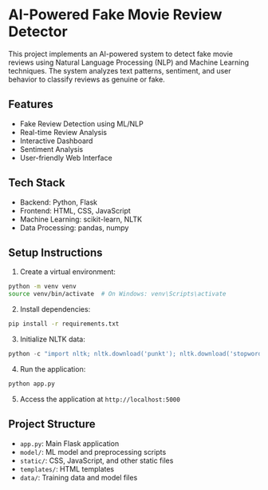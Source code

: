 # AI-Powered Fake Movie Review Detector

This project implements an AI-powered system to detect fake movie reviews using Natural Language Processing (NLP) and Machine Learning techniques. The system analyzes text patterns, sentiment, and user behavior to classify reviews as genuine or fake.

## Features

- Fake Review Detection using ML/NLP
- Real-time Review Analysis
- Interactive Dashboard
- Sentiment Analysis
- User-friendly Web Interface

## Tech Stack

- Backend: Python, Flask
- Frontend: HTML, CSS, JavaScript
- Machine Learning: scikit-learn, NLTK
- Data Processing: pandas, numpy

## Setup Instructions

1. Create a virtual environment:
```bash
python -m venv venv
source venv/bin/activate  # On Windows: venv\Scripts\activate
```

2. Install dependencies:
```bash
pip install -r requirements.txt
```

3. Initialize NLTK data:
```python
python -c "import nltk; nltk.download('punkt'); nltk.download('stopwords'); nltk.download('wordnet')"
```

4. Run the application:
```bash
python app.py
```

5. Access the application at `http://localhost:5000`

## Project Structure

- `app.py`: Main Flask application
- `model/`: ML model and preprocessing scripts
- `static/`: CSS, JavaScript, and other static files
- `templates/`: HTML templates
- `data/`: Training data and model files 